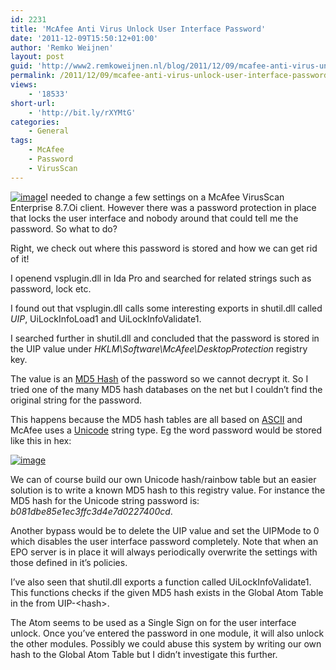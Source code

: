 ```yaml
---
id: 2231
title: 'McAfee Anti Virus Unlock User Interface Password'
date: '2011-12-09T15:50:12+01:00'
author: 'Remko Weijnen'
layout: post
guid: 'http://www2.remkoweijnen.nl/blog/2011/12/09/mcafee-anti-virus-unlock-user-interface-password/'
permalink: /2011/12/09/mcafee-anti-virus-unlock-user-interface-password/
views:
    - '18533'
short-url:
    - 'http://bit.ly/rXYMtG'
categories:
    - General
tags:
    - McAfee
    - Password
    - VirusScan
---
```


[![image](http://192.168.40.25:8081/wp-content/uploads/2011/12/image_thumb2.png "image")](http://192.168.40.25:8081/wp-content/uploads/2011/12/image2.png)I needed to change a few settings on a McAfee VirusScan Enterprise 8.7.Oi client. However there was a password protection in place that locks the user interface and nobody around that could tell me the password. So what to do?

Right, we check out where this password is stored and how we can get rid of it!

I openend vsplugin.dll in Ida Pro and searched for related strings such as password, lock etc.

I found out that vsplugin.dll calls some interesting exports in shutil.dll called *UIP*, UiLockInfoLoad1 and UiLockInfoValidate1.

I searched further in shutil.dll and concluded that the password is stored in the UIP value under *HKLM\\Software\\McAfee\\DesktopProtection* registry key.

The value is an [MD5 Hash](http://en.wikipedia.org/wiki/MD5) of the password so we cannot decrypt it. So I tried one of the many MD5 hash databases on the net but I couldn’t find the original string for the password.

This happens because the MD5 hash tables are all based on [ASCII](http://en.wikipedia.org/wiki/ASCII) and McAfee uses a [Unicode](http://en.wikipedia.org/wiki/Unicode) string type. Eg the word password would be stored like this in hex:

[![image](http://192.168.40.25:8081/wp-content/uploads/2011/12/image_thumb3.png "image")](http://192.168.40.25:8081/wp-content/uploads/2011/12/image3.png)

We can of course build our own Unicode hash/rainbow table but an easier solution is to write a known MD5 hash to this registry value. For instance the MD5 hash for the Unicode string password is: *b081dbe85e1ec3ffc3d4e7d0227400cd*.

Another bypass would be to delete the UIP value and set the UIPMode to 0 which disables the user interface password completely. Note that when an EPO server is in place it will always periodically overwrite the settings with those defined in it’s policies.

I’ve also seen that shutil.dll exports a function called UiLockInfoValidate1. This functions checks if the given MD5 hash exists in the Global Atom Table in the from UIP-&lt;hash&gt;.

The Atom seems to be used as a Single Sign on for the user interface unlock. Once you’ve entered the password in one module, it will also unlock the other modules. Possibly we could abuse this system by writing our own hash to the Global Atom Table but I didn’t investigate this further.